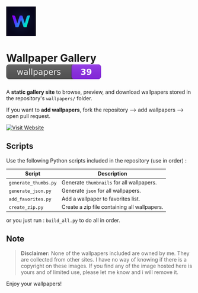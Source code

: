 <p>
  <img src="assets/icon.png" alt="Site Icon" width="80" />
</p>

# Wallpaper Gallery <img src="json/badge.svg" alt="(wallpaper-count)">

A **static gallery site** to browse, preview, and download wallpapers stored in the repository's `wallpapers/` folder.

If you want to **add wallpapers**, fork the repository --> add wallpapers --> open pull request.

<p>
  <a href="https://fahim-foysal-097.github.io/wallpapers/" target="_blank">
    <img src="https://img.shields.io/badge/Visit%20Website-Click%20Here-blue?style=for-the-badge&logo=google-chrome" alt="Visit Website"/>
  </a>
</p>

## Scripts

Use the following Python scripts included in the repository (use in order) :

| Script               | Description                                  |
| -------------------- | -------------------------------------------- |
| `generate_thumbs.py` | Generate `thumbnails` for all wallpapers.    |
| `generate_json.py`   | Generate `json` for all wallpapers.          |
| `add_favorites.py`   | Add a wallpaper to favorites list.           |
| `create_zip.py`      | Create a zip file containing all wallpapers. |

or you just run :
`build_all.py` to do all in order.

## Note

> **Disclaimer:** None of the wallpapers included are owned by me. They are collected from other sites. I have no way of knowing if there is a copyright on these images. If you find any of the image hosted here is yours and of limited use, please let me know and i will remove it.

Enjoy your wallpapers!
